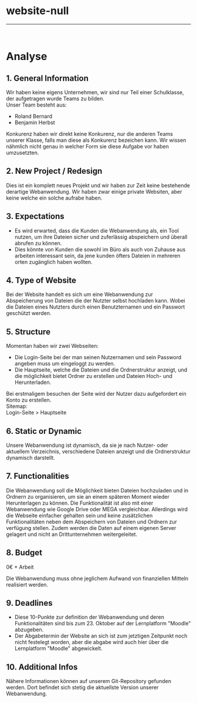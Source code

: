 # website-null

<hr><br>

Analyse
=======

## 1. General Information
Wir haben keine eigens Unternehmen, wir sind nur Teil einer Schulklasse, der aufgetragen wurde Teams zu bilden. <br>
Unser Team besteht aus:
- Roland Bernard
- Benjamin Herbst<br>

Konkurenz haben wir direkt keine Konkurenz, nur die anderen Teams unserer Klasse, 
falls man diese als Konkurenz bezeichen kann. Wir wissen nähmlich nicht genau in welcher Form sie diese 
Aufgabe vor haben umzusetzten.

## 2. New Project / Redesign
Dies ist ein komplett neues Projekt und wir haben zur Zeit keine bestehende derartige
Webanwendung. Wir haben zwar einige private Websiten, aber keine welche ein solche aufrabe haben.

## 3. Expectations
- Es wird erwarted, dass die Kunden die Webanwendung als, ein Tool nutzen, um ihre 
Dateien sicher und zuferlässig abspeichern und überall abrufen zu können.
- Dies könnte von Kunden die sowohl im Büro als auch von Zuhause aus arbeiten
interessant sein, da jene kunden öfters Dateien in mehreren orten zugänglich haben wollten.


## 4. Type of Website
Bei der Website handelt es sich um eine Webanwendung zur Abspeicherung von
Dateien die der Nutzter selbst hochladen kann. Wobei die Dateien eines Nutzters durch einen 
Benutzternamen und ein Passwort geschützt werden. 

## 5. Structure
Momentan haben wir zwei Webseiten: 
- Die Login-Seite bei der man seinen Nutzernamen und sein Password angeben muss um eingeloggt zu werden.
- Die Hauptseite, welche die Dateien und die Ordnerstruktur anzeigt, und die möglichkeit bietet 
Ordner zu erstellen und Dateien Hoch- und Herunterladen.

Bei erstmaligem besuchen der Seite wird der Nutzer dazu aufgefordert ein Konto zu erstellen. <br>
Sitemap: <br>
Login-Seite > Hauptseite

## 6. Static or Dynamic
Unsere Webanwendung ist dynamisch, da sie je nach Nutzer- oder aktuellem Verzeichnis,
verschiedene Dateien anzeigt und die Ordnerstruktur dynamisch darstellt.

## 7. Functionalities
Die Webanwendung soll die Möglichkeit bieten Dateien hochzuladen und in Ordnern
zu organisieren, um sie an einem späteren Moment wieder Herunterlagen zu können.
Die Funktionalität ist also mit einer Webanwendung wie Google Drive oder MEGA
vergleichbar. Allerdings wird die Webseite einfacher gehalten sein und keine
zusätzlichen Funktionalitäten neben dem Abspeichern von Dateien und Ordnern zur
verfügung stellen. Zudem werden die Daten auf einem eigenen Server gelagert und
nicht an Drittunternehmen weitergeleitet.

## 8. Budget
0€ + Arbeit

Die Webanwendung muss ohne jeglichem Aufwand von finanziellen Mitteln realisiert
werden.

## 9. Deadlines
- Diese 10-Punkte zur definition der Webanwendung und deren Funktionalitäten
sind bis zum 23. Oktober auf der Lernplatform "Moodle" abzugeben.
- Der Abgabetermin der Website an sich ist zum jetztigen Zeitpunkt noch nicht
festelegt worden, aber die abgabe wird auch hier über die Lernplatform "Moodle"
abgewickelt.   

## 10. Additional Infos
Nähere Informationen können auf unserem Git-Repository gefunden werden. Dort befindet sich stetig 
die aktuellste Version unserer Webanwendung.
